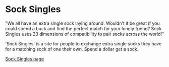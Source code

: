 Sock Singles
===========

"We all have an extra single sock laying around. Wouldn't it be great if you could spend a buck and find the perfect match for your lonely friend? Sock Singles uses 23 dimensions of compatibility to pair socks across the world!"

'Sock Singles' is a site for people to exchange extra single socks they have for a matching sock of one their own. Spend a dollar get a sock.

[Sock Singles page](https://sock-singles.firebaseapp.com)
